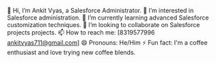 👋 Hi, I’m Ankit Vyas, a Salesforce Administrator.
👀 I’m interested in Salesforce administration.
🌱 I’m currently learning advanced Salesforce customization techniques.
💞️ I’m looking to collaborate on Salesforce projects projects.
📫 How to reach me: [8319577996 ankitvyas711@gmail.com]
😄 Pronouns: He/Him
⚡ Fun fact: I'm a coffee enthusiast and love trying new coffee blends.

<!---
vyasanki/vyasanki is a ✨ special ✨ repository because its `README.md` (this file) appears on your GitHub profile.
You can click the Preview link to take a look at your changes.
--->
